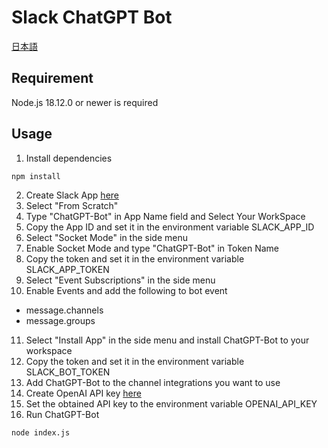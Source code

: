 # Slack ChatGPT Bot

[日本語](README-ja.md)

## Requirement

Node.js 18.12.0 or newer is required

## Usage

1. Install dependencies

```shell
npm install
```
2. Create Slack App [here](https://api.slack.com/apps?new_app=1)
3. Select "From Scratch"
4. Type "ChatGPT-Bot" in App Name field and Select Your WorkSpace
5. Copy the App ID and set it in the environment variable SLACK_APP_ID
6. Select "Socket Mode" in the side menu
7. Enable Socket Mode and type "ChatGPT-Bot" in Token Name
8. Copy the token and set it in the environment variable SLACK_APP_TOKEN
9. Select "Event Subscriptions" in the side menu
10. Enable Events and add the following to bot event
- message.channels
- message.groups

11. Select "Install App" in the side menu and install ChatGPT-Bot to your workspace
12. Copy the token and set it in the environment variable SLACK_BOT_TOKEN
13. Add ChatGPT-Bot to the channel integrations you want to use
14. Create OpenAI API key [here](https://platform.openai.com/account/api-keys)
15. Set the obtained API key to the environment variable OPENAI_API_KEY
16. Run ChatGPT-Bot
```shell
node index.js
```
